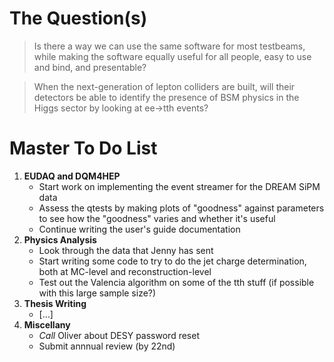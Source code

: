 # The Question(s)

>Is there a way we can use the same software for most testbeams, while making the software equally useful for all people, easy to use and bind, and presentable?

>When the next-generation of lepton colliders are built, will their detectors be able to identify the presence of BSM physics in the Higgs sector by looking at ee->tth events?

# Master To Do List
1. **EUDAQ and DQM4HEP**
   - Start work on implementing the event streamer for the DREAM SiPM data
   - Assess the qtests by making plots of "goodness" against parameters to see how the "goodness" varies and whether it's useful
   - Continue writing the user's guide documentation
3. **Physics Analysis**
   - Look through the data that Jenny has sent
   - Start writing some code to try to do the jet charge determination, both at MC-level and reconstruction-level
   - Test out the Valencia algorithm on some of the tth stuff (if possible with this large sample size?)
4. **Thesis Writing**
   - [...]
6. **Miscellany**
   - *Call* Oliver about DESY password reset
   - Submit annnual review (by 22nd)
